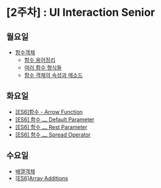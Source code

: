 # [2주차] : UI Interaction Senior

## 월요일
- [함수객체](https://jmk.gitbook.io/workspace/e.uid/function-method)
  - [함수 용어정리](https://app.gitbook.com/@jmk/s/workspace/e.uid/function-method/~/settings/share#undefined)
  - [여러 함수 형식들](https://app.gitbook.com/@jmk/s/workspace/e.uid/function-method/~/settings/share#undefined-1)
  - [함수 객체의 속성과 메소드](https://app.gitbook.com/@jmk/s/workspace/e.uid/function-method/~/settings/share#function)
  
## 화요일
- [[ES6]함수 - Arrow Function](https://jmk.gitbook.io/workspace/e.uid/es6/arrow-function)
- [[ES6] 함수 ⎼ Default Parameter](https://jmk.gitbook.io/workspace/e.uid/es6/default-parameter)
- [[ES6] 함수 ⎼ Rest Parameter](https://jmk.gitbook.io/workspace/e.uid/es6/rest-parameter)
- [[ES6] 함수 ⎼ Spread Operator](https://jmk.gitbook.io/workspace/e.uid/es6/spread-operator)

## 수요일
- [배열객체](https://jmk.gitbook.io/workspace/e.uid/array-method)
- [[ES6]Array Additions](https://jmk.gitbook.io/workspace/e.uid/es6/array-additions)
